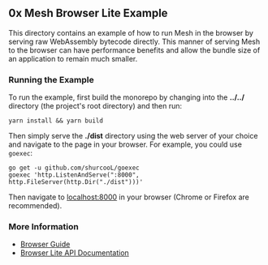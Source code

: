 ## 0x Mesh Browser Lite Example

This directory contains an example of how to run Mesh in the browser by serving
raw WebAssembly bytecode directly. This manner of serving Mesh to the browser
can have performance benefits and allow the bundle size of an application to remain
much smaller.

### Running the Example

To run the example, first build the monorepo by changing into the __../../__
directory (the project's root directory) and then run:

```
yarn install && yarn build
```

Then simply serve the __./dist__ directory using the web server
of your choice and navigate to the page in your browser. For example, you could
use `goexec`:

```
go get -u github.com/shurcooL/goexec
goexec 'http.ListenAndServe(":8000", http.FileServer(http.Dir("./dist")))'
```

Then navigate to [localhost:8000](http://localhost:8000) in your browser (Chrome
or Firefox are recommended).

### More Information

- [Browser Guide](https://0x-org.gitbook.io/mesh/getting-started/browser)
- [Browser Lite API Documentation](https://0x-org.gitbook.io/mesh/getting-started/browser-lite/reference)
